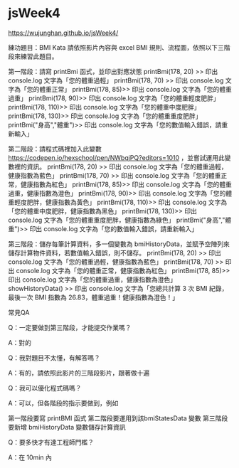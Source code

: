 # jsWeek4
https://wujunghan.github.io/jsWeek4/

練功題目：BMI Kata
請依照影片內容與 excel BMI 規則、流程圖，依照以下三階段來練習此題目。



第一階段：請寫 printBmi 函式，並印出對應狀態
printBmi(178, 20) >> 印出 console.log 文字為「您的體重過輕」
printBmi(178, 70) >> 印出 console.log 文字為「您的體重正常」
printBmi(178, 85)>> 印出 console.log 文字為「您的體重過重」
printBmi(178, 90)>> 印出 console.log 文字為「您的體重輕度肥胖」
printBmi(178, 110)>> 印出 console.log 文字為「您的體重中度肥胖」
printBmi(178, 130)>> 印出 console.log 文字為「您的體重重度肥胖」
printBmi("身高","體重")>> 印出 console.log 文字為「您的數值輸入錯誤，請重新輸入」


第二階段：請程式碼裡加入此變數
https://codepen.io/hexschool/pen/NWbqjPQ?editors=1010
，並嘗試運用此變數裡的資訊。
printBmi(178, 20) >> 印出 console.log 文字為「您的體重過輕，健康指數為藍色」
printBmi(178, 70) >> 印出 console.log 文字為「您的體重正常，健康指數為紅色」
printBmi(178, 85)>> 印出 console.log 文字為「您的體重過重，健康指數為澄色」
printBmi(178, 90)>> 印出 console.log 文字為「您的體重輕度肥胖，健康指數為黃色」
printBmi(178, 110)>> 印出 console.log 文字為「您的體重中度肥胖，健康指數為黑色」
printBmi(178, 130)>> 印出 console.log 文字為「您的體重重度肥胖，健康指數為綠色」
printBmi("身高","體重")>> 印出 console.log 文字為「您的數值輸入錯誤，請重新輸入」


第三階段：儲存每筆計算資料，多一個變數為 bmiHistoryData，並賦予空陣列來儲存計算物件資料，若數值輸入錯誤，則不儲存。
printBmi(178, 20) >> 印出 console.log 文字為「您的體重過輕，健康指數為藍色」
printBmi(178, 70) >> 印出 console.log 文字為「您的體重正常，健康指數為紅色」
printBmi(178, 85)>> 印出 console.log 文字為「您的體重過重，健康指數為澄色」
showHistoryData() >> 印出 console.log 文字為「您總共計算 3 次 BMI 紀錄，最後一次 BMI 指數為 26.83，體重過重！健康指數為澄色！」


常見QA


Q：一定要做到第三階段，才能提交作業嗎？

A：對的



Q：我對題目不太懂，有解答嗎？

A：有的，請依照此影片的三階段影片，跟著做十遍



Q：我可以優化程式碼嗎？

A：可以，但各階段的指示要做到，例如

第一階段要寫 printBMI 函式
第二階段要運用到該bmiStatesData 變數
第三階段要新增 bmiHistoryData 變數儲存計算資訊


Q：要多快才有達工程師門檻？

A：在 10min 內
